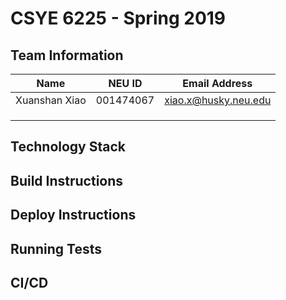 # CSYE 6225 - Spring 2019

## Team Information

| Name | NEU ID | Email Address |
| --- | --- | --- |
|Xuanshan Xiao |001474067|xiao.x@husky.neu.edu |
| | | |
| | | |
| | | |

## Technology Stack


## Build Instructions


## Deploy Instructions


## Running Tests


## CI/CD


